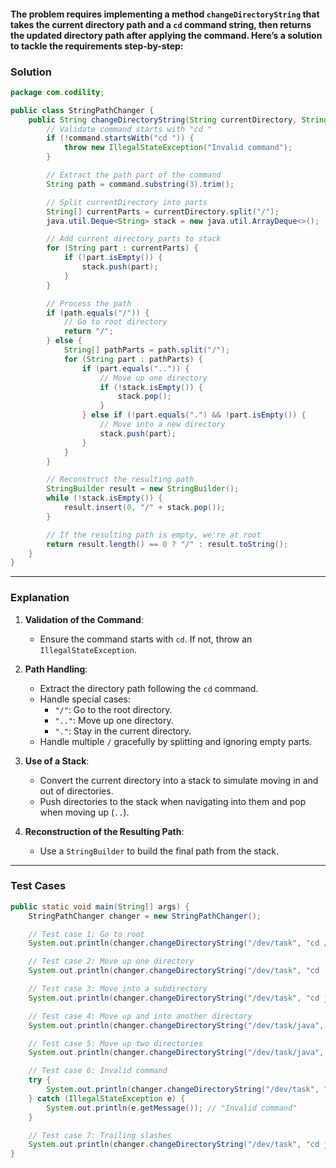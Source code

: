 #### The problem requires implementing a method `changeDirectoryString` that takes the current directory path and a `cd` command string, then returns the updated directory path after applying the command. Here’s a solution to tackle the requirements step-by-step:



### **Solution**

```java
package com.codility;

public class StringPathChanger {
    public String changeDirectoryString(String currentDirectory, String command) {
        // Validate command starts with "cd "
        if (!command.startsWith("cd ")) {
            throw new IllegalStateException("Invalid command");
        }

        // Extract the path part of the command
        String path = command.substring(3).trim();

        // Split currentDirectory into parts
        String[] currentParts = currentDirectory.split("/");
        java.util.Deque<String> stack = new java.util.ArrayDeque<>();

        // Add current directory parts to stack
        for (String part : currentParts) {
            if (!part.isEmpty()) {
                stack.push(part);
            }
        }

        // Process the path
        if (path.equals("/")) {
            // Go to root directory
            return "/";
        } else {
            String[] pathParts = path.split("/");
            for (String part : pathParts) {
                if (part.equals("..")) {
                    // Move up one directory
                    if (!stack.isEmpty()) {
                        stack.pop();
                    }
                } else if (!part.equals(".") && !part.isEmpty()) {
                    // Move into a new directory
                    stack.push(part);
                }
            }
        }

        // Reconstruct the resulting path
        StringBuilder result = new StringBuilder();
        while (!stack.isEmpty()) {
            result.insert(0, "/" + stack.pop());
        }

        // If the resulting path is empty, we're at root
        return result.length() == 0 ? "/" : result.toString();
    }
}
```

---

### **Explanation**

1. **Validation of the Command**:
   - Ensure the command starts with `cd`. If not, throw an `IllegalStateException`.

2. **Path Handling**:
   - Extract the directory path following the `cd` command.
   - Handle special cases:
     - `"/"`: Go to the root directory.
     - `".."`: Move up one directory.
     - `"."`: Stay in the current directory.
   - Handle multiple `/` gracefully by splitting and ignoring empty parts.

3. **Use of a Stack**:
   - Convert the current directory into a stack to simulate moving in and out of directories.
   - Push directories to the stack when navigating into them and pop when moving up (`..`).

4. **Reconstruction of the Resulting Path**:
   - Use a `StringBuilder` to build the final path from the stack.

---

### **Test Cases**

```java
public static void main(String[] args) {
    StringPathChanger changer = new StringPathChanger();

    // Test case 1: Go to root
    System.out.println(changer.changeDirectoryString("/dev/task", "cd /")); // "/"

    // Test case 2: Move up one directory
    System.out.println(changer.changeDirectoryString("/dev/task", "cd ..")); // "/dev"

    // Test case 3: Move into a subdirectory
    System.out.println(changer.changeDirectoryString("/dev/task", "cd java")); // "/dev/task/java"

    // Test case 4: Move up and into another directory
    System.out.println(changer.changeDirectoryString("/dev/task/java", "cd ../solution")); // "/dev/solution"

    // Test case 5: Move up two directories
    System.out.println(changer.changeDirectoryString("/dev/task/java", "cd ../../")); // "/dev"

    // Test case 6: Invalid command
    try {
        System.out.println(changer.changeDirectoryString("/dev/task", "wrong ../"));
    } catch (IllegalStateException e) {
        System.out.println(e.getMessage()); // "Invalid command"
    }

    // Test case 7: Trailing slashes
    System.out.println(changer.changeDirectoryString("/dev/task", "cd java/")); // "/dev/task/java"
}
```
